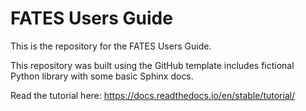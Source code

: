 # FATES Users Guide

This is the repository for the FATES Users Guide.  

This repository was built using the GitHub template includes fictional Python library
with some basic Sphinx docs.

Read the tutorial here: https://docs.readthedocs.io/en/stable/tutorial/
